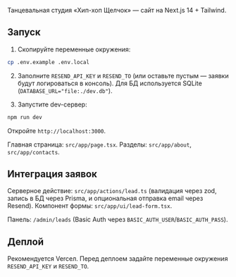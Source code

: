 Танцевальная студия «Хип-хоп Щелчок» — сайт на Next.js 14 + Tailwind.

## Запуск

1. Скопируйте переменные окружения:

```bash
cp .env.example .env.local
```

2. Заполните `RESEND_API_KEY` и `RESEND_TO` (или оставьте пустым — заявки будут логироваться в консоль). Для БД используется SQLite (`DATABASE_URL="file:./dev.db"`).

3. Запустите dev-сервер:

```bash
npm run dev
```

Откройте `http://localhost:3000`.

Главная страница: `src/app/page.tsx`. Разделы: `src/app/about`, `src/app/contacts`.

## Интеграция заявок

Серверное действие: `src/app/actions/lead.ts` (валидация через zod, запись в БД через Prisma, и опциональная отправка email через Resend). Компонент формы: `src/app/ui/lead-form.tsx`.

Панель: `/admin/leads` (Basic Auth через `BASIC_AUTH_USER`/`BASIC_AUTH_PASS`).

## Деплой

Рекомендуется Vercел. Перед деплоем задайте переменные окружения `RESEND_API_KEY` и `RESEND_TO`.
